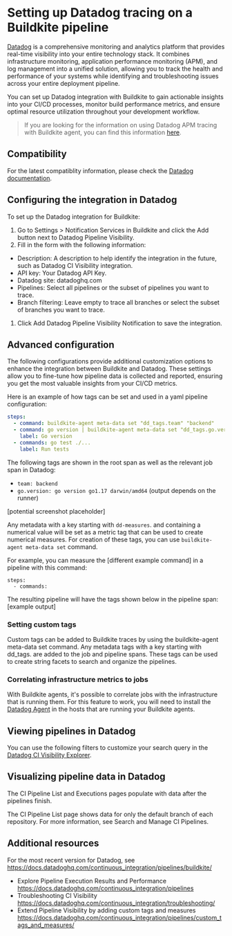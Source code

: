 # Setting up Datadog tracing on a Buildkite pipeline

[Datadog](https://www.datadoghq.com/) is a comprehensive monitoring and analytics platform that provides real-time visibility into your entire technology stack. It combines infrastructure monitoring, application performance monitoring (APM), and log management into a unified solution, allowing you to track the health and performance of your systems while identifying and troubleshooting issues across your entire deployment pipeline.

You can set up Datadog integration with Buildkite to gain actionable insights into your CI/CD processes, monitor build performance metrics, and ensure optimal resource utilization throughout your development workflow. 


> 
> If you are looking for the information on using Datadog APM tracing with Buildkite agent, you can find this information [here](https://www.datadoghq.com/product/apm/).

## Compatibility 

For the latest compatiblity information, please check the [Datadog documentation](Compatibility).

## Configuring the integration in Datadog

To set up the Datadog integration for Buildkite:

1. Go to Settings > Notification Services in Buildkite and click the Add button next to Datadog Pipeline Visibility.
1. Fill in the form with the following information:
- Description: A description to help identify the integration in the future, such as Datadog CI Visibility integration.
- API key: Your Datadog API Key.
- Datadog site: datadoghq.com
- Pipelines: Select all pipelines or the subset of pipelines you want to trace.
- Branch filtering: Leave empty to trace all branches or select the subset of branches you want to trace.
1. Click Add Datadog Pipeline Visibility Notification to save the integration.

## Advanced configuration

The following configurations provide additional customization options to enhance the integration between Buildkite and Datadog. These settings allow you to fine-tune how pipeline data is collected and reported, ensuring you get the most valuable insights from your CI/CD metrics.

Here is an example of how tags can be set and used in a yaml pipeline configuration:

```yaml
steps:
  - command: buildkite-agent meta-data set "dd_tags.team" "backend"
  - command: go version | buildkite-agent meta-data set "dd_tags.go.version"
    label: Go version
  - commands: go test ./...
    label: Run tests
```

The following tags are shown in the root span as well as the relevant job span in Datadog:

- `team: backend`
- `go.version: go version go1.17 darwin/amd64` (output depends on the runner)

[potential screenshot placeholder]

Any metadata with a key starting with `dd-measures`. and containing a numerical value will be set as a metric tag that can be used to create numerical measures. 
For creation of these tags, you can use `buildkite-agent meta-data set` command.

For example, you can measure the [different example command] in a pipeline with this command:

```
steps:
  - commands:
```

The resulting pipeline will have the tags shown below in the pipeline span:
[example output]


### Setting custom tags

Custom tags can be added to Buildkite traces by using the buildkite-agent meta-data set command. Any metadata tags with a key starting with dd_tags. are added to the job and pipeline spans. These tags can be used to create string facets to search and organize the pipelines.

### Correlating infrastructure metrics to jobs

With Buildkite agents, it's possible to correlate jobs with the infrastructure that is running them. For this feature to work, you will need to install the [Datadog Agent](https://docs.datadoghq.com/agent/) in the hosts that are running your Buildkite agents.

## Viewing pipelines in Datadog

You can use the following filters to customize your search query in the [Datadog CI Visibility Explorer](https://docs.datadoghq.com/continuous_integration/explorer).

## Visualizing pipeline data in Datadog

The CI Pipeline List and Executions pages populate with data after the pipelines finish.

The CI Pipeline List page shows data for only the default branch of each repository. For more information, see Search and Manage CI Pipelines.

## Additional resources


For the most recent version for Datadog, see https://docs.datadoghq.com/continuous_integration/pipelines/buildkite/

- Explore Pipeline Execution Results and Performance https://docs.datadoghq.com/continuous_integration/pipelines
- Troubleshooting CI Visibility https://docs.datadoghq.com/continuous_integration/troubleshooting/
- Extend Pipeline Visibility by adding custom tags and measures https://docs.datadoghq.com/continuous_integration/pipelines/custom_tags_and_measures/ 
